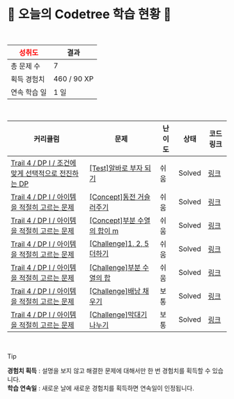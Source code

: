 # 🌲 오늘의 Codetree 학습 현황 🌲

<br />

| <span style="color:red;display:block;text-align:center;"> **성취도**</span> | 결과 |
|---|---|
| 총 문제 수 | 7 |
| 획득 경험치 | 460 / 90 XP |
| 연속 학습 일 | 1 일 |

<br />

|커리큘럼|문제|난이도|상태|코드 링크|
|---|---|---|---|---|
|[Trail 4 / DP I / 조건에 맞게 선택적으로 전진하는 DP](https://en.codetree.ai/trail-info/intermediate-low/)|[[Test]알바로 부자 되기](https://en.codetree.ai/trails/complete/curated-cards/test-being-rich-by-working-part-time/)|쉬움|Solved|[링크](https://github.com/ljw092601/codetree-TILs/blob/main/250127/%EC%95%8C%EB%B0%94%EB%A1%9C%20%EB%B6%80%EC%9E%90%20%EB%90%98%EA%B8%B0/being-rich-by-working-part-time.cpp)|
|[Trail 4 / DP I / 아이템을 적절히 고르는 문제](https://en.codetree.ai/trail-info/intermediate-low/)|[[Concept]동전 거슬러주기](https://en.codetree.ai/trails/complete/curated-cards/intro-coin-change/)|쉬움|Solved|[링크](https://github.com/ljw092601/codetree-TILs/blob/main/250127/%EB%8F%99%EC%A0%84%20%EA%B1%B0%EC%8A%AC%EB%9F%AC%EC%A3%BC%EA%B8%B0/coin-change.cpp)|
|[Trail 4 / DP I / 아이템을 적절히 고르는 문제](https://en.codetree.ai/trail-info/intermediate-low/)|[[Concept]부분 수열의 합이 m](https://en.codetree.ai/trails/complete/curated-cards/intro-the-sum-of-the-subsequences-is-m/)|쉬움|Solved|[링크](https://github.com/ljw092601/codetree-TILs/blob/main/250127/%EB%B6%80%EB%B6%84%20%EC%88%98%EC%97%B4%EC%9D%98%20%ED%95%A9%EC%9D%B4%20m/the-sum-of-the-subsequences-is-m.cpp)|
|[Trail 4 / DP I / 아이템을 적절히 고르는 문제](https://en.codetree.ai/trail-info/intermediate-low/)|[[Challenge]1, 2, 5 더하기](https://en.codetree.ai/trails/complete/curated-cards/challenge-1-2-5-plus/)|쉬움|Solved|[링크](https://github.com/ljw092601/codetree-TILs/blob/main/250127/1%2C%202%2C%205%20%EB%8D%94%ED%95%98%EA%B8%B0/1-2-5-plus.cpp)|
|[Trail 4 / DP I / 아이템을 적절히 고르는 문제](https://www.codetree.ai/trail-info/intermediate-low/)|[[Challenge]부분 수열의 합](https://www.codetree.ai/trails/complete/curated-cards/challenge-the-sum-of-the-subsequences/)|쉬움|Solved|[링크](https://github.com/ljw092601/codetree-TILs/blob/main/250127/%EB%B6%80%EB%B6%84%20%EC%88%98%EC%97%B4%EC%9D%98%20%ED%95%A9/the-sum-of-the-subsequences.cpp)|
|[Trail 4 / DP I / 아이템을 적절히 고르는 문제](https://www.codetree.ai/trail-info/intermediate-low/)|[[Challenge]배낭 채우기](https://www.codetree.ai/trails/complete/curated-cards/challenge-knapsack/)|보통|Solved|[링크](https://github.com/ljw092601/codetree-TILs/blob/main/250127/%EB%B0%B0%EB%82%AD%20%EC%B1%84%EC%9A%B0%EA%B8%B0/knapsack.cpp)|
|[Trail 4 / DP I / 아이템을 적절히 고르는 문제](https://www.codetree.ai/trail-info/intermediate-low/)|[[Challenge]막대기 나누기](https://www.codetree.ai/trails/complete/curated-cards/challenge-rod-cutting/)|보통|Solved|[링크](https://github.com/ljw092601/codetree-TILs/blob/main/250127/%EB%A7%89%EB%8C%80%EA%B8%B0%20%EB%82%98%EB%88%84%EA%B8%B0/rod-cutting.cpp)|


<br />

> [!TIP]
> **경험치 획득** : 설명을 보지 않고 해결한 문제에 대해서만 한 번 경험치를 획득할 수 있습니다.  
> **학습 연속일** : 새로운 날에 새로운 경험치를 획득하면 연속일이 인정됩니다.

